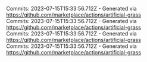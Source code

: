 Commits: 2023-07-15T15:33:56.712Z - Generated via https://github.com/marketplace/actions/artificial-grass
<br>
Commits: 2023-07-15T15:33:56.712Z - Generated via https://github.com/marketplace/actions/artificial-grass
<br>
Commits: 2023-07-15T15:33:56.712Z - Generated via https://github.com/marketplace/actions/artificial-grass
<br>
Commits: 2023-07-15T15:33:56.712Z - Generated via https://github.com/marketplace/actions/artificial-grass
<br>
